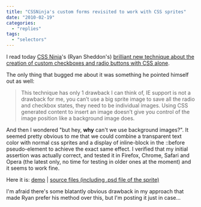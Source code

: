 ```yaml
---
title: "CSSNinja's custom forms revisited to work with CSS sprites"
date: "2010-02-19"
categories:
  - "replies"
tags:
  - "selectors"
---
```


I read today [CSS Ninja](http://www.thecssninja.com/)'s (Ryan Sheddon's) [brilliant new technique about the creation of custom checkboxes and radio buttons with CSS alone](http://www.thecssninja.com/css/custom-inputs-using-css).

The only thing that bugged me about it was something he pointed himself out as well:

> This technique has only 1 drawback I can think of, IE support is not a drawback for me, you can’t use a big sprite image to save all the radio and checkbox states, they need to be individual images. Using CSS generated content to insert an image doesn’t give you control of the image position like a background image does.

And then I wondered "but hey, **why** can't we use background images?". It seemed pretty obvious to me that we could combine a transparent text color with normal css sprites and a display of inline-block in the ::before pseudo-element to achieve the exact same effect. I verified that my initial assertion was actually correct, and tested it in Firefox, Chrome, Safari and Opera (the latest only, no time for testing in older ones at the moment) and it seems to work fine.

Here it is: [demo](http://lea.verou.me/demos/cssninja-custom-forms/) | [source files (including .psd file of the sprite)](http://lea.verou.me/demos/cssninja-custom-forms/source.zip)

I'm afraid there's some blatantly obvious drawback in my approach that made Ryan prefer his method over this, but I'm posting it just in case...
